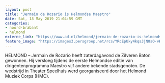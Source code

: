 ```yaml
---
layout: post
title: "Jermain de Rozario is Helmondse Maestro"
date: Sat, 18 May 2019 21:04:59 GMT
categories: 
- noord-brabant 
- helmond 
externe_link: "https://www.ad.nl/helmond/jermain-de-rozario-is-helmondse-maestro~ab4cc5e1/"
feature_image: "https://images3.persgroep.net/rcs/YRcEpUky4kqsJjN0sO-vHu1rBaI/diocontent/148712416/_fitwidth/400/?appId=21791a8992982cd8da851550a453bd7f&quality=0.7"
---
```


HELMOND – Jermain de Rozario heeft zaterdagavond de Zilveren Baton gewonnen. Hij versloeg tijdens de eerste Helmondse editie van dirigentenprogramma Maestro vijf andere bekende stadsgenoten. De wedstrijd in Theater Speelhuis werd georganiseerd door het Helmond Muziek Corps (HMC).
